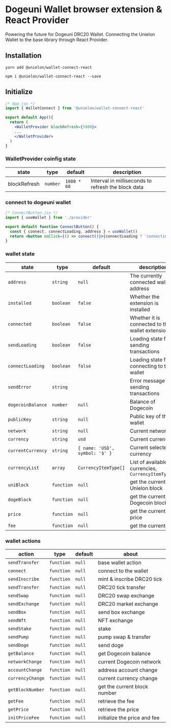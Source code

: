 # Dogeuni Wallet browser extension & React Provider

Powering the future for Dogeuni DRC20 Wallet.
Connecting the Unielon Wallet to the base library through React Provider.

## Installation

```shell
yarn add @unielon/wallet-connect-react
```

```shell
npm i @unielon/wallet-connect-react --save
```

## Initialize

```jsx
/* App.jsx */
import { WalletConnect } from '@unielon/wallet-connect-react'

export default App(){
  return (
    <WalletProvider blockRefresh={5000}>
    ...
    </WalletProvider>
  )
}
```

### WalletProvider coinfig state

| state        | type     | default     | description                                        |
| ------------ | -------- | ----------- | -------------------------------------------------- |
| blockRefresh | `number` | `1000 * 60` | Interval in milliseconds to refresh the block data |

### connect to dogeuni wallet

```jsx
/* ConnectButton.jsx */
import { useWallet } from './provider'

export default function ConnectButton() {
  const { connect, connectLoading, address } = useWallet()
  return <button onClick={() => connect()}>{connectLoading ? 'connecting...' : address || 'Connect Wallet'}</button>
}
```

### wallet state

| state             | type       | default                        | description                                        |
| ----------------- | ---------- | ------------------------------ | -------------------------------------------------- |
| `address`         | `string`   | `null`                         | The currently connected wallet address             |
| `installed`       | `boolean`  | `false`                        | Whether the extension is installed                 |
| `connected`       | `boolean`  | `false`                        | Whether it is connected to the wallet extension    |
| `sendLoading`     | `boolean`  | `false`                        | Loading state for sending transactions             |
| `connectLoading`  | `boolean`  | `false`                        | Loading state for connecting to the wallet         |
| `sendError`       | `string`   |                                | Error message for sending transactions             |
| `dogecoinBalance` | `number`   | `null`                         | Balance of Dogecoin                                |
| `publicKey`       | `string`   | `null`                         | Public key of the wallet                           |
| `network`         | `string`   | `null`                         | Current network                                    |
| `currency`        | `string`   | `usd`                          | Current currency                                   |
| `currentCurrency` | `string`   | `{ name: 'USD', symbol: '$' }` | Current selected currency                          |
| `currencyList`    | `array`    | `CurrencyItemType[]`           | List of available currencies, `CurrencyItemType[]` |
| `uniBlock`        | `function` | `null`                         | get the current Unielon block                      |
| `dogeBlock`       | `function` | `null`                         | get the current Dogecoin block                     |
| `price`           | `function` | `null`                         | get the current price                              |
| `fee`             | `function` | `null`                         | get the current fee                                |

### wallet actions

| action           | type       | default | about                        |
| ---------------- | ---------- | ------- | ---------------------------- |
| `sendTransfer`   | `function` | `null`  | base wallet action           |
| `connect`        | `function` | `null`  | connect to the wallet        |
| `sendInscribe`   | `function` | `null`  | mint & inscribe DRC20 tick   |
| `sendTransfer`   | `function` | `null`  | DRC20 tick transfer          |
| `sendSwap`       | `function` | `null`  | DRC20 swap exchange          |
| `sendExchange`   | `function` | `null`  | DRC20 market exchange        |
| `sendBox`        | `function` | `null`  | send box exchange            |
| `sendNft`        | `function` | `null`  | NFT exchange                 |
| `sendStake`      | `function` | `null`  | stake                        |
| `sendPump`       | `function` | `null`  | pump swap & transfer         |
| `sendDoge`       | `function` | `null`  | send doge                    |
| `getBalance`     | `function` | `null`  | get Dogecoin balance         |
| `networkChange`  | `function` | `null`  | current Dogecoin network     |
| `accountChange`  | `function` | `null`  | address account change       |
| `currencyChange` | `function` | `null`  | current currency change      |
| `getBlockNumber` | `function` | `null`  | get the current block number |
| `getFee`         | `function` | `null`  | retrieve the fee             |
| `getPrice`       | `function` | `null`  | retrieve the price           |
| `initPriceFee`   | `function` | `null`  | initialize the price and fee |
